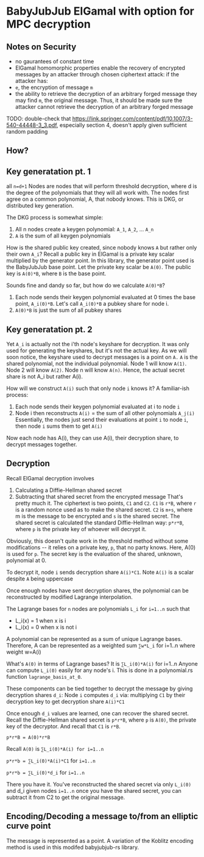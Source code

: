 # BabyJubJub ElGamal with option for MPC decryption
## Notes on Security
- no gaurantees of constant time
- ElGamal homomorphic properties enable the recovery of encrypted messages by an attacker through chosen ciphertext attack:
if the attacker has:
- `e`, the encryption of message `m`
- the ability to retrieve the decryption of an arbitrary forged message
they may find `m`, the original message. Thus, it should be made sure the attacker cannot retrieve the decryption of an arbitrary forged message

TODO: double-check that 
https://link.springer.com/content/pdf/10.1007/3-540-44448-3_3.pdf, especially section 4, doesn't apply given sufficient random padding

## How?

Key generatation pt. 1
----------------------
all `n=d+1` Nodes are nodes that will perform threshold decryption, where d is the degree of the polynomials
that they will all work with. The nodes first agree on a common polynomial, A, that nobody knows. This is DKG,
or distributed key generation.

The DKG process is somewhat simple:
1. All n nodes create a keygen polynomial: `A_1`, `A_2`, ... `A_n`
2. `A` is the sum of all keygen polynomials

How is the shared public key created, since nobody knows `A` but rather only their own `A_i`? Recall a public key in ElGamal is a private key scalar
multiplied by the generator point. In this library, the generator point used is the BabyJubJub base point. 
Let the private key scalar be `A(0)`. The public key is `A(0)*B`, where `B` is the base point.

Sounds fine and dandy so far, but how do we calculate `A(0)*B`? 
1. Each node sends their keygen polynomial evaluated at 0 times the base point, `A_i(0)*B`. Let's call `A_i(0)*B` a pubkey share for node i.
2. `A(0)*B` is just the sum of all pubkey shares

Key generatation pt. 2
-----------------------
Yet `A_i` is actually not the i'th node's keyshare for decryption. It was only used for generating the keyshares,
but it's not the actual key. As we will soon notice, the keyshare used to decrypt messages is a point on `A.`
`A` is the shared polynomial, not the individual polynomial. Node 1 will know `A(1)`. Node 2 will know `A(2)`. Node n will
know `A(n)`. Hence, the actual secret share is not A_i but rather A(i).

How will we construct `A(i)` such that only node `i` knows it? A familiar-ish process:
1. Each node sends their keygen polynomial evaluated at i to node `i`
2. Node i then reconstructs `A(i)` = the sum of all other polynomials `A_j(i)`
Essentially, the nodes just send their evaluations at point `i` to node `i`, then node `i` sums them to get `A(i)`

Now each node has A(i), they can use A(i), their decryption share, to decrypt messages together.


Decryption
----------------
Recall ElGamal decryption involves 
1. Calculating a Diffie-Hellman shared secret
2. Subtracting that shared secret from the encrypted message
That's pretty much it. The ciphertext is two points, `C1` and `C2`. 
`C1` is `r*B`, where `r` is a random nonce used as to make the shared secret.
`C2` is `m+s`, where m is the message to be encrypted and `s` is the shared secret.
The shared secret is calculated the standard Diffie-Hellman way: `p*r*B`, where `p` is the private key of whoever will decrypt it.

Obviously, this doesn't quite work in the threshold method without some modifications -- it relies on a private key, `p`, that no party knows. 
Here, A(0) is used for `p`. The secret key is the evaluation of the shared, unknown, polynomial at 0.

To decrypt it, node `i` sends decryption share `A(i)*C1`. Note `A(i)` is a scalar despite `A` being uppercase

Once enough nodes have sent decryption shares, the polynomial can be reconstructed by modified Lagrange interpolation.

The Lagrange bases for `n` nodes are polynomials `L_i` for `i=1..n` such that
- L_i(x) = 1 when x is i
- L_i(x) = 0 when x is not i    

A polynomial can be represented as a sum of unique Lagrange bases. Therefore, A can be represented as a weighted sum `∑w*L_i` for i=1..n where weight w=A(i)

What's `A(0)` in terms of Lagrange bases? It is `∑L_i(0)*A(i)` for i=1..n
Anyone can compute `L_i(0)` easily for any node's i. This is done in a polynomial.rs function
`lagrange_basis_at_0`.


These components can be tied together to decrypt the message by giving decryption shares `d_i`:
Node `i` computes `d_i` via:
multiplying `C1` by their decryption key to get decryption share `A(i)*C1`

Once enough `d_i` values are learned, one can recover the shared secret. Recall the Diffie-Hellman
shared secret is `p*r*B`, where `p` is `A(0)`, the private key of the decryptor. And recall
that `C1` is `r*B`. 

`p*r*B = A(0)*r*B`

Recall `A(0)` is `∑L_i(0)*A(i) for i=1..n`

`p*r*b = ∑L_i(0)*A(i)*C1` for `i=1..n`

`p*r*b = ∑L_i(0)*d_i` for `i=1..n`


There you have it. You've reconstructed the shared secret via only `L_i(0)` and d_i given nodes `i=1..n`
once you have the shared secret, you can subtract it from C2 to get the original message.


Encoding/Decoding a message to/from an elliptic curve point
------------------
The message is represented as a point. A variation of the Koblitz encoding method is used in this modifed
babyjubjub-rs library.
